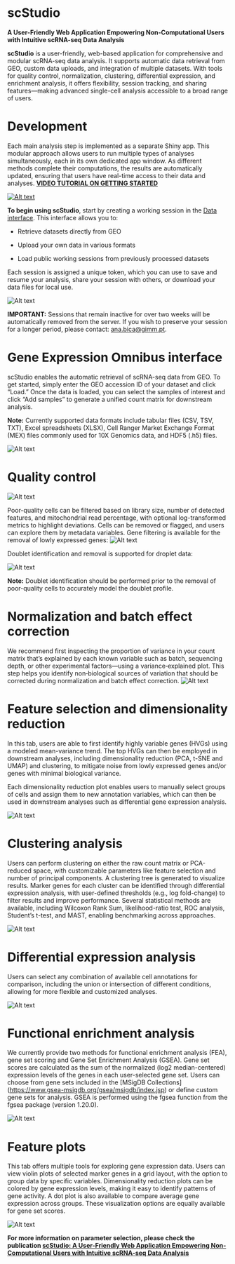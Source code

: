 # scStudio
**A User-Friendly Web Application Empowering Non-Computational Users with Intuitive scRNA-seq Data Analysis**

**scStudio** is a user-friendly, web-based application for comprehensive and modular scRNA-seq data analysis. It supports automatic data retrieval from GEO, custom data uploads, and integration of multiple datasets. With tools for quality control, normalization, clustering, differential expression, and enrichment analysis, it offers flexibility, session tracking, and sharing features—making advanced single-cell analysis accessible to a broad range of users.

# Development

Each main analysis step is implemented as a separate Shiny app. This modular approach allows users to run multiple types of analyses simultaneously, each in its own dedicated app window. As different methods complete their computations, the results are automatically updated, ensuring that users have real-time access to their data and analyses. **[VIDEO TUTORIAL ON GETTING STARTED](link)**

[![Alt text](images/Homepage.png)](https://compbio.imm.medicina.ulisboa.pt/app/scStudio)


**To begin using scStudio**, start by creating a working session in the [Data interface](https://compbio.imm.medicina.ulisboa.pt/app/scStudio_DATA). This interface allows you to:

- Retrieve datasets directly from GEO

- Upload your own data in various formats

- Load public working sessions from previously processed datasets

Each session is assigned a unique token, which you can use to save and resume your analysis, share your session with others, or download your data files for local use.

![Alt text](images/session-token.png)

**IMPORTANT:** Sessions that remain inactive for over two weeks will be automatically removed from the server. If you wish to preserve your session for a longer period, please contact: ana.bica@gimm.pt.

# Gene Expression Omnibus interface

scStudio enables the automatic retrieval of scRNA-seq data from GEO. To get started, simply enter the GEO accession ID of your dataset and click “Load.” Once the data is loaded, you can select the samples of interest and click “Add samples” to generate a unified count matrix for downstream analysis.

**Note:** Currently supported data formats include tabular files (CSV, TSV, TXT), Excel spreadsheets (XLSX), Cell Ranger Market Exchange Format (MEX) files commonly used for 10X Genomics data, and HDF5 (.h5) files.

![Alt text](images/GEO-upload.png)
   
# Quality control

![Alt text](images/QC.png)

Poor-quality cells can be filtered based on library size, number of detected features, and mitochondrial read percentage, with optional log-transformed metrics to highlight deviations. Cells can be removed or flagged, and users can explore them by metadata variables. Gene filtering is available for the removal of lowly expressed genes: 
![Alt text](images/gene-filtering.png)

Doublet identification and removal is supported for droplet data:

![Alt text](images/doublets.png)

**Note:** Doublet identification should be performed prior to the removal of poor-quality cells to accurately model the doublet profile. 

# Normalization and batch effect correction
 
We recommend first inspecting the proportion of variance in your count matrix that’s explained by each known variable such as batch, sequencing depth, or other experimental factors—using a variance‑explained plot. This step helps you identify non‑biological sources of variation that should be corrected during normalization and batch effect correction.
![Alt text](images/variance-explained.png)

# Feature selection and dimensionality reduction

In this tab, users are able to first identify highly variable genes (HVGs) using a modeled mean-variance trend. The top HVGs can then be employed in downstream analyses, including dimensionality reduction (PCA, t-SNE and UMAP) and clustering, to mitigate noise from lowly expressed genes and/or genes with minimal biological variance. 

Each dimensionality reduction plot enables users to manually select groups of cells and assign them to new annotation variables, which can then be used in downstream analyses such as differential gene expression analysis. 

![Alt text](images/tsne-cell-selection.png)


# Clustering analysis 

Users can perform clustering on either the raw count matrix or PCA-reduced space, with customizable parameters like feature selection and number of principal components. A clustering tree is generated to visualize results. Marker genes for each cluster can be identified through differential expression analysis, with user-defined thresholds (e.g., log fold-change) to filter results and improve performance. Several statistical methods are available, including Wilcoxon Rank Sum, likelihood-ratio test, ROC analysis, Student’s t-test, and MAST, enabling benchmarking across approaches. 

![Alt text](images/clustering.png)

# Differential expression analysis

Users can select any combination of available cell annotations for comparison, including the union or intersection of different conditions, allowing for more flexible and customized analyses.

![Alt text](images/dea.png)


# Functional enrichment analysis 

We currently provide two methods for functional enrichment analysis (FEA), gene set scoring and Gene Set Enrichment Analysis (GSEA). Gene set scores are calculated as the sum of the normalized (log2 median-centered) expression levels of the genes in each user-selected gene set. Users can choose from gene sets included in the [MSigDB Collections] (https://www.gsea-msigdb.org/gsea/msigdb/index.jsp) or define custom gene sets for analysis. GSEA is performed using the fgsea function from the fgsea package (version 1.20.0).

![Alt text](images/fea.png)


# Feature plots

This tab offers multiple tools for exploring gene expression data. Users can view violin plots of selected marker genes in a grid layout, with the option to group data by specific variables. Dimensionality reduction plots can be colored by gene expression levels, making it easy to identify patterns of gene activity. A dot plot is also available to compare average gene expression across groups. These visualization options are equally available for gene set scores.

![Alt text](images/feature-plots.png)

**For more information on parameter selection, please check the publication [scStudio: A User-Friendly Web Application Empowering Non-Computational Users with Intuitive scRNA-seq Data Analysis](bioRxiv)**


























